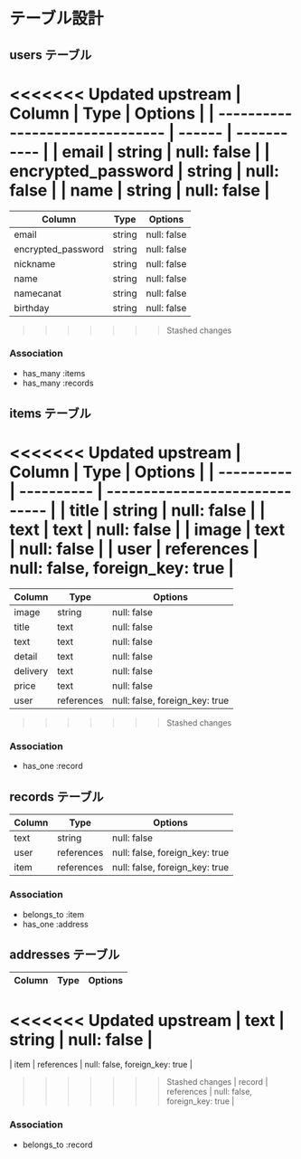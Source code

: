 # テーブル設計

## users テーブル

<<<<<<< Updated upstream
| Column                          | Type   | Options     |
| ------------------------------- | ------ | ----------- |
| email                           | string | null: false |
| encrypted_password              | string | null: false |
| name                            | string | null: false |
=======
| Column                               | Type   | Options     |
| ------------------------------------ | ------ | ----------- |
| email                                | string | null: false |
| encrypted_password                   | string | null: false |
| nickname                             | string | null: false |
| name                                 | string | null: false |
| namecanat                            | string | null: false |
| birthday                             | string | null: false |
>>>>>>> Stashed changes

### Association

- has_many :items
- has_many :records

## items テーブル

<<<<<<< Updated upstream
| Column        | Type    | Options                        |
| ---------- | ---------- | ------------------------------ |
| title      | string     | null: false                    |
| text       | text       | null: false                    |
| image      | text       | null: false                    |
| user       | references | null: false, foreign_key: true |
=======
| Column        | Type       | Options                        |
| ------------- | ---------- | ------------------------------ |
| image         | string     | null: false                    |
| title         | text       | null: false                    |
| text          | text       | null: false                    |
| detail        | text       | null: false                    |
| delivery      | text       | null: false                    |
| price         | text       | null: false                    |
| user          | references | null: false, foreign_key: true |
>>>>>>> Stashed changes

### Association

- has_one :record

##  records テーブル

| Column      | Type       | Options                        |
| ----------- | ---------- | ------------------------------ |
| text        | string     | null: false                    |
| user        | references | null: false, foreign_key: true |
| item        | references | null: false, foreign_key: true |

### Association

- belongs_to :item
- has_one :address

##  addresses テーブル

| Column        | Type       | Options                        |
| ------------- | ---------- | ------------------------------ |
<<<<<<< Updated upstream
| text          | string     | null: false                    |
=======
| item          | references | null: false, foreign_key: true |
>>>>>>> Stashed changes
| record        | references | null: false, foreign_key: true |

### Association

- belongs_to :record